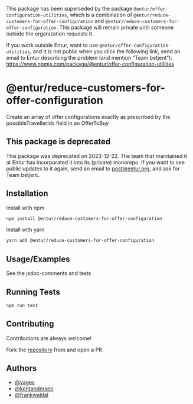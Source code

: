 This package has been superseded by the package
`@entur/offer-configuration-utilities`, which is a combination of
`@entur/reduce-customers-for-offer-configuration` and
`@entur/reduce-customers-for-offer-configuration`. This package will remain
private until someone outside the organization requests it.

If you work outside Entur, want to use `@entur/offer-configuration-utilities`,
and it is not public when you click the following link, send an email to Entur
describing the problem (and mention “Team betjent”):
https://www.npmjs.com/package/@entur/offer-configuration-utilities

# @entur/reduce-customers-for-offer-configuration

Create an array of offer configurations exactly as prescribed by the
possibleTravellerIds field in an OfferToBuy

## This package is deprecated

This package was deprecated on 2023-12-22.
The team that maintained it at Entur has incorporated it into its (private) monorepo.
If you want to see public updates to it again, send an email to post@entur.org, and ask for Team betjent.

## Installation

Install with npm

```bash
npm install @entur/reduce-customers-for-offer-configuration
```

Install with yarn

```bash
yarn add @entur/reduce-customers-for-offer-configuration
```

## Usage/Examples

See the jsdoc-comments and tests

## Running Tests

```bash
npm run test
```

## Contributing

Contributions are always welcome!

Fork the
[repository](https://github.com/entur/reduce-customers-for-offer-configuration)
from and open a PR.

## Authors

- [@vages](https://www.github.com/vages)
- [@kentandersen](https://www.github.com/kentandersen)
- [@frankwaldal](https://www.github.com/frankwaldal)
